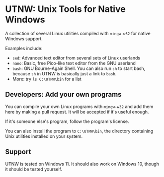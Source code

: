 # UTNW: Unix Tools for Native Windows

A collection of several Linux utilities compiled with `mingw-w32` for native Windows
support.

Examples include:

* `sed`: Advanced text editor from several sets of Linux userlands
* `nano`: Basic, free Pico-like text editor from the GNU userland
* `bash`: GNU Bourne-Again Shell. You can also run `sh` to start bash, because `sh`
  in UTNW is basically just a link to `bash`.
* More: try `ls C:\UTNW\bin` for a list

## Developers: Add your own programs

You can compile your own Linux programs with `mingw-w32` and add them here by making
a pull request. It will be accepted if it's useful enough.

If it's someone else's program, follow the program's license.

You can also install the program to `C:\UTNW\bin`, the directory containing Unix utilities installed
on your system.

## Support

UTNW is tested on Windows 11. It should also work on Windows 10, though
it should be tested yourself.
